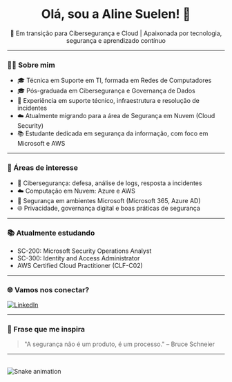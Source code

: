 <h1 align="center">Olá, sou a Aline Suelen! 👋</h1>

<p align="center">
🚀 Em transição para Cibersegurança e Cloud | Apaixonada por tecnologia, segurança e aprendizado contínuo
</p>

---

### 👩‍💻 Sobre mim

- 🎓 Técnica em Suporte em TI, formada em Redes de Computadores  
- 🎓 Pós-graduada em Cibersegurança e Governança de Dados  
- 💼 Experiência em suporte técnico, infraestrutura e resolução de incidentes  
- ☁️ Atualmente migrando para a área de Segurança em Nuvem (Cloud Security)  
- 📚 Estudante dedicada em segurança da informação, com foco em Microsoft e AWS

---

### 🌱 Áreas de interesse

- 🔐 Cibersegurança: defesa, análise de logs, resposta a incidentes  
- ☁️ Computação em Nuvem: Azure e AWS  
- 🧩 Segurança em ambientes Microsoft (Microsoft 365, Azure AD)  
- 🌐 Privacidade, governança digital e boas práticas de segurança

---

### 📚 Atualmente estudando

- SC-200: Microsoft Security Operations Analyst  
- SC-300: Identity and Access Administrator  
- AWS Certified Cloud Practitioner (CLF-C02)  

---

### 🌐 Vamos nos conectar?

[![LinkedIn](https://img.shields.io/badge/LinkedIn-blue?style=for-the-badge&logo=linkedin&logoColor=white)](https://www.linkedin.com/in/aline-ssilva/)

---

### 🌟 Frase que me inspira

> "A segurança não é um produto, é um processo." – Bruce Schneier

---

<br clear="both">

<img src="https://raw.githubusercontent.com/maurodesouza/maurodesouza/output/snake.svg" alt="Snake animation" />

